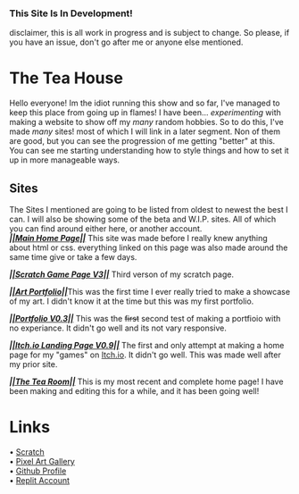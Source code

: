 ### This Site Is In Development!
disclaimer, this is all work in progress and is subject to change. So please, if you have an issue, don't go after me or anyone else mentioned.

# The Tea House
Hello everyone! Im the idiot running this show and so far, I've managed to keep this place from going up in flames! I have been... <em>experimenting</em> with making a website to show off my <em>many</em> random hobbies. So to do this, I've made <em>many</em> sites! most of which I will link in a later segment. Non of them are good, but you can see the progression of me getting "better" at this. You can see me starting understanding how to style things and how to set it up in more manageable ways.

## Sites 
The Sites I mentioned are going to be listed from oldest to newest the best I can. I will also be showing some of the beta and W.I.P. sites. All of which you can find around either here, or another account.<br>
<a href="https://2MuckSky/"><strong><em>||Main Home Page||</em></strong></a> This site was made before I really knew anything about html or css. everything linked on this page was also made around the same time give or take a few days.<br>

<a href="https://2MuckSky/Branches/BataTestSecretAppleSauce/ScratchGameGamma.html"><strong><em>||Scratch Game Page V3||</em></strong></a> Third verson of my scratch page.<br>

<a href="https://2MuckSky/Branches/BataTestSecretAppleSauce/ArtPageTest.html"><strong><em>||Art Portfolio||</em></strong></a>This was the first time I ever really tried to make a showcase of my art. I didn't know it at the time but this was my first portfolio.<br>

<a href="https://m-folio.moomoop1.repl.co/"><strong><em>||Portfolio V0.3||</em></strong></a> This was the <s>first</s> second test of making a portfioio with no experiance. It didn't go well and its not vary responsive.<br>

<a href="https://itchiolandingpage.moomoop1.repl.co/"><strong><em>||Itch.io Landing Page V0.9||</em></strong></a> The first and only attempt at making a home page for my "games" on <a href="https://itch.io/">Itch.io</a>. It didn't go well. This was made well after my prior site.

<a href="https://thetearoom.moomoop1.repl.co/"><strong><em>||The Tea Room||</em></strong></a> This is my most recent and complete home page! I have been making and editing this for a while, and it has been going well!

# Links
• <a href="https://scratch.mit.edu/users/bananapuding1232/">Scratch</a><br>
• <a href="https://www.pixilart.com/tea-master">Pixel Art Gallery</a><br>
• <a href="https://github.com/MarioP-Me">Github Profile</a><br>
• <a href="https://replit.com/@MooMoop1">Replit Account</a><br>
